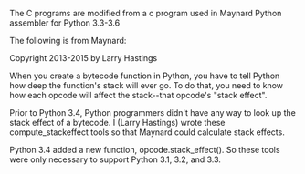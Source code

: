 The C programs are modified from a c program used in Maynard Python
assembler for Python 3.3-3.6

The following is from Maynard:

Copyright 2013-2015 by Larry Hastings

When you create a bytecode function in Python, you have to tell Python
how deep the function's stack will ever go.  To do that, you need to
know how each opcode will affect the stack--that opcode's "stack
effect".

Prior to Python 3.4, Python programmers didn't have any way to look up
the stack effect of a bytecode.  I (Larry Hastings) wrote these
compute_stackeffect tools so that Maynard could calculate stack
effects.

Python 3.4 added a new function, opcode.stack_effect().  So these
tools were only necessary to support Python 3.1, 3.2, and 3.3.
